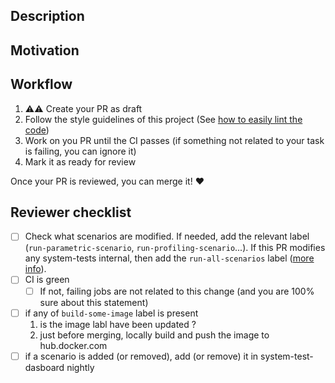 ## Description

<!-- A brief description of the change being made with this pull request. -->

## Motivation

<!-- What inspired you to submit this pull request? -->

## Workflow

1. ⚠️⚠️ Create your PR as draft
2. Follow the style guidelines of this project (See [how to easily lint the code](https://github.com/DataDog/system-tests/blob/main/docs/edit/lint.md))
3. Work on you PR until the CI passes (if something not related to your task is failing, you can ignore it)
4. Mark it as ready for review

Once your PR is reviewed, you can merge it! :heart:

## Reviewer checklist

* [ ] Check what scenarios are modified. If needed, add the relevant label (`run-parametric-scenario`, `run-profiling-scenario`...). If this PR modifies any system-tests internal, then add the `run-all-scenarios` label ([more info](https://github.com/DataDog/system-tests/blob/main/docs/CI/labels.md)). 
* [ ] CI is green
   * [ ] If not, failing jobs are not related to this change (and you are 100% sure about this statement)
* [ ] if any of `build-some-image` label is present
  1. is the image labl have been updated ? 
  2. just before merging, locally build and push the image to hub.docker.com
* [ ] if a scenario is added (or removed), add (or remove) it in system-test-dasboard nightly
